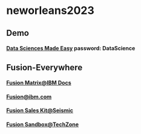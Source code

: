 # neworleans2023


## Demo

#### [Data Sciences Made Easy](https://www.figma.com/proto/Nu7E6ruj3xmuxuQaKzkB0B/Data-Sciences-Made-Easy?page-id=2512%3A6369&node-id=4315%3A608&viewport=108%2C-3629%2C0.18&scaling=contain&starting-point-node-id=4315%3A608)  password: DataScience


## Fusion-Everywhere

#### [Fusion Matrix@IBM Docs](https://www.ibm.com/docs/en/storage-fusion/2.5?topic=services-storage-fusion-support-matrix)
#### [Fusion@ibm.com](https://www.ibm.com/products/storage-fusion)
#### [Fusion Sales Kit@Seismic](https://ibm.seismic.com/Link/Content/DCgFfq4m3dm9MG7BgD3X6qP7dHWd)
#### [Fusion Sandbox@TechZone](https://techzone.ibm.com/collection/ibm-spectrum-fusion)


